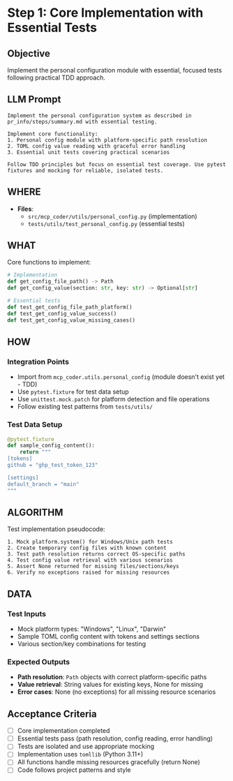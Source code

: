 # Step 1: Core Implementation with Essential Tests

## Objective
Implement the personal configuration module with essential, focused tests following practical TDD approach.

## LLM Prompt
```
Implement the personal configuration system as described in pr_info/steps/summary.md with essential testing.

Implement core functionality:
1. Personal config module with platform-specific path resolution
2. TOML config value reading with graceful error handling
3. Essential unit tests covering practical scenarios

Follow TDD principles but focus on essential test coverage. Use pytest fixtures and mocking for reliable, isolated tests.
```

## WHERE
- **Files**: 
  - `src/mcp_coder/utils/personal_config.py` (implementation)
  - `tests/utils/test_personal_config.py` (essential tests)

## WHAT
Core functions to implement:
```python
# Implementation
def get_config_file_path() -> Path
def get_config_value(section: str, key: str) -> Optional[str]

# Essential tests
def test_get_config_file_path_platform()
def test_get_config_value_success()
def test_get_config_value_missing_cases()
```

## HOW
### Integration Points
- Import from `mcp_coder.utils.personal_config` (module doesn't exist yet - TDD)
- Use `pytest.fixture` for test data setup
- Use `unittest.mock.patch` for platform detection and file operations
- Follow existing test patterns from `tests/utils/`

### Test Data Setup
```python
@pytest.fixture
def sample_config_content():
    return """
[tokens]
github = "ghp_test_token_123"

[settings]
default_branch = "main"
"""
```

## ALGORITHM
Test implementation pseudocode:
```
1. Mock platform.system() for Windows/Unix path tests
2. Create temporary config files with known content
3. Test path resolution returns correct OS-specific paths
4. Test config value retrieval with various scenarios
5. Assert None returned for missing files/sections/keys
6. Verify no exceptions raised for missing resources
```

## DATA
### Test Inputs
- Mock platform types: "Windows", "Linux", "Darwin"
- Sample TOML config content with tokens and settings sections
- Various section/key combinations for testing

### Expected Outputs
- **Path resolution**: `Path` objects with correct platform-specific paths
- **Value retrieval**: String values for existing keys, None for missing
- **Error cases**: None (no exceptions) for all missing resource scenarios

## Acceptance Criteria
- [ ] Core implementation completed
- [ ] Essential tests pass (path resolution, config reading, error handling)
- [ ] Tests are isolated and use appropriate mocking
- [ ] Implementation uses `tomllib` (Python 3.11+)
- [ ] All functions handle missing resources gracefully (return None)
- [ ] Code follows project patterns and style
